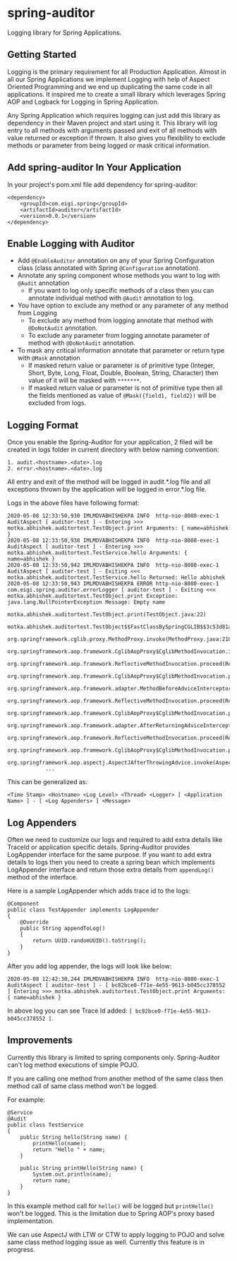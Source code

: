 # spring-auditor
Logging library for Spring Applications.

## Getting Started

Logging is the primary requirement for all Production Application. Almost in all our Spring Applications we implement Logging with help of Aspect Oriented Programming and we end up duplicating the same code in all applications. It inspired me to create a small library which leverages Spring AOP and Logback for Logging in Spring Application.

Any Spring Application which requires logging can just add this library as dependency in their Maven project and start using it. This library will log entry to all methods with arguments passed and exit of all methods with value returned or exception if thrown. It also gives you flexibility to exclude methods or parameter from being logged or mask critical information.

## Add spring-auditor In Your Application

In your project's pom.xml file add dependency for spring-auditor:

```$xslt
<dependency>
    <groupId>com.eigi.spring</groupId>
    <artifactId>auditor</artifactId>
    <version>0.0.1</version>
</dependency>
```

## Enable Logging with Auditor

* Add `@EnableAuditor` annotation on any of your Spring Configuration class (class annotated with Spring `@Configuration` annotation).
* Annotate any spring component whose methods you want to log with `@Audit` annotation
    * If you want to log only specific methods of a class then you can annotate individual method with `@Audit` annotation to log.
* You have option to exclude any method or any parameter of any method from Logging
    * To exclude any method from logging annotate that method with `@DoNotAudit` annotation.
    * To exclude any parameter from logging annotate parameter of method with `@DoNotAudit` annotation.
* To mask any critical information annotate that parameter or return type with `@Mask` annotation
    * If masked return value or parameter is of primitive type (Integer, Short, Byte, Long, Float, Double,  Boolean, String, Character) then value of it will be masked with `*******`.
    * If masked return value or parameter is not of primitive type then all the fields mentioned as value of `@Mask({field1, field2})` will be excluded from logs.
    
## Logging Format

Once you enable the Spring-Auditor for your application, 2 filed will be created in logs folder in current directory with below naming convention:

```$xslt
1. audit.<hostname>.<date>.log
2. error.<hostname>.<date>.log
```    

All entry and exit of the method will be logged in audit.\*.log file and all exceptions thrown by the application will be logged in error.\*.log file.

Logs in the above files have following format:

```$xslt
2020-05-08 12:33:50,930 IMLMDVABHISHEKPA INFO  http-nio-8080-exec-1 AuditAspect [ auditor-test ] - Entering >>> motka.abhishek.auditortest.TestObject.print Arguments: { name=abhishek }
2020-05-08 12:33:50,938 IMLMDVABHISHEKPA INFO  http-nio-8080-exec-1 AuditAspect [ auditor-test ] - Entering >>> motka.abhishek.auditortest.TestService.hello Arguments: { name=abhishek }
2020-05-08 12:33:50,942 IMLMDVABHISHEKPA INFO  http-nio-8080-exec-1 AuditAspect [ auditor-test ] - Exiting <<< motka.abhishek.auditortest.TestService.hello Returned: Hello abhishek
2020-05-08 12:33:50,943 IMLMDVABHISHEKPA ERROR http-nio-8080-exec-1 com.eigi.spring.auditor.errorLogger [ auditor-test ] - Exiting <<< motka.abhishek.auditortest.TestObject.print Exception: java.lang.NullPointerException Message: Empty name
			motka.abhishek.auditortest.TestObject.print(TestObject.java:22)
			motka.abhishek.auditortest.TestObject$$FastClassBySpringCGLIB$$3c53d81a.invoke(<generated>)
			org.springframework.cglib.proxy.MethodProxy.invoke(MethodProxy.java:218)
			org.springframework.aop.framework.CglibAopProxy$CglibMethodInvocation.invokeJoinpoint(CglibAopProxy.java:771)
			org.springframework.aop.framework.ReflectiveMethodInvocation.proceed(ReflectiveMethodInvocation.java:163)
			org.springframework.aop.framework.CglibAopProxy$CglibMethodInvocation.proceed(CglibAopProxy.java:749)
			org.springframework.aop.framework.adapter.MethodBeforeAdviceInterceptor.invoke(MethodBeforeAdviceInterceptor.java:56)
			org.springframework.aop.framework.ReflectiveMethodInvocation.proceed(ReflectiveMethodInvocation.java:186)
			org.springframework.aop.framework.CglibAopProxy$CglibMethodInvocation.proceed(CglibAopProxy.java:749)
			org.springframework.aop.framework.adapter.AfterReturningAdviceInterceptor.invoke(AfterReturningAdviceInterceptor.java:55)
			org.springframework.aop.framework.ReflectiveMethodInvocation.proceed(ReflectiveMethodInvocation.java:186)
			org.springframework.aop.framework.CglibAopProxy$CglibMethodInvocation.proceed(CglibAopProxy.java:749)
			org.springframework.aop.aspectj.AspectJAfterThrowingAdvice.invoke(AspectJAfterThrowingAdvice.java:62)
			...
```

This can be generalized as:

`<Time Stamp> <Hostname> <Log Level> <Thread> <Logger> [ <Application Name> ] - [ <Log Appenders> ] <Message>`

## Log Appenders

Often we need to customize our logs and required to add extra details like TraceId or application specific details. Spring-Auditor provides LogAppender interface for the same purpose. If you want to add extra details to logs then you need to create a spring bean which implements LogAppender interface and return those extra details from `appendLog()` method of the interface.

Here is a sample LogAppender which adds trace id to the logs:

```$xslt
@Component
public class TestAppender implements LogAppender
{
    @Override
    public String appendToLog()
    {
        return UUID.randomUUID().toString();
    }
}
```

After you add log appender, the logs will look like below:

`2020-05-08 12:42:30,244 IMLMDVABHISHEKPA INFO  http-nio-8080-exec-1 AuditAspect [ auditor-test ] - [ bc82bce0-f71e-4e55-9613-b045cc378552 ] Entering >>> motka.abhishek.auditortest.TestObject.print Arguments: { name=abhishek }
`

In above log you can see Trace Id added: `[ bc82bce0-f71e-4e55-9613-b045cc378552 ]`.

## Improvements

Currently this library is limited to spring components only. Spring-Auditor can't log method executions of simple POJO.

If you are calling one method from another method of the same class then method call of same class method won't be logged.

For example:

```$xslt
@Service
@Audit
public class TestService
{
    public String hello(String name) {
        printHello(name);
        return "Hello " + name;
    }
    
    public String printHello(String name) {
        System.out.println(name);
        return name;
    }
}
```
In this example method call for `hello()` will be logged but `printHello()` won't be logged. This is the limitation due to Spring AOP's proxy based implementation.

We can use AspectJ with LTW or CTW to apply logging to POJO and solve same class method logging issue as well. Currently this feature is in progress.